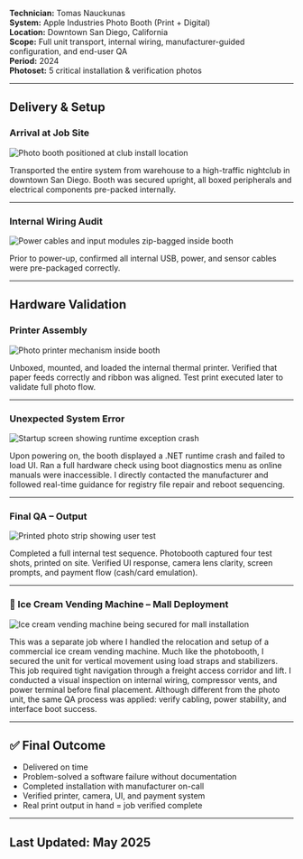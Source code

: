 **Technician:** Tomas Nauckunas  
**System:** Apple Industries Photo Booth (Print + Digital)  
**Location:** Downtown San Diego, California  
**Scope:** Full unit transport, internal wiring, manufacturer-guided configuration, and end-user QA  
**Period:** 2024  
**Photoset:** 5 critical installation & verification photos

---

## Delivery & Setup

### Arrival at Job Site  
![Photo booth positioned at club install location](https://github.com/tnauckunas/field-system-reinstall-log/blob/main/assets/vending_machines/1.%20Photo_booth_positioned.jpg?raw=true)

Transported the entire system from warehouse to a high-traffic nightclub in downtown San Diego. Booth was secured upright, all boxed peripherals and electrical components pre-packed internally.

---

### Internal Wiring Audit  
![Power cables and input modules zip-bagged inside booth](https://github.com/tnauckunas/field-system-reinstall-log/blob/main/assets/vending_machines/2.%20cable_bagged_wiring_preinstall.jpg?raw=true)

Prior to power-up, confirmed all internal USB, power, and sensor cables were pre-packaged correctly.

---

## Hardware Validation

### Printer Assembly  
![Photo printer mechanism inside booth](https://github.com/tnauckunas/field-system-reinstall-log/blob/main/assets/vending_machines/3.%20printer_mechanism_loaded.jpg?raw=true)

Unboxed, mounted, and loaded the internal thermal printer. Verified that paper feeds correctly and ribbon was aligned. Test print executed later to validate full photo flow.

---

### Unexpected System Error  
![Startup screen showing runtime exception crash](https://github.com/tnauckunas/field-system-reinstall-log/blob/main/assets/vending_machines/4.%20boot_error_runtime_exception.jpg?raw=true)

Upon powering on, the booth displayed a .NET runtime crash and failed to load UI. Ran a full hardware check using boot diagnostics menu as online manuals were inaccessible. I directly contacted the manufacturer and followed real-time guidance for registry file repair and reboot sequencing.

---

### Final QA – Output  
![Printed photo strip showing user test](https://github.com/tnauckunas/field-system-reinstall-log/blob/main/assets/vending_machines/5.%20test_print_pass.jpg?raw=true)

Completed a full internal test sequence. Photobooth captured four test shots, printed on site. Verified UI response, camera lens clarity, screen prompts, and payment flow (cash/card emulation).

---

### 🍦 Ice Cream Vending Machine – Mall Deployment  
![Ice cream vending machine being secured for mall installation](https://github.com/tnauckunas/field-system-reinstall-log/blob/main/assets/vending_machines/6.%20ice_cream_machine_mall_deploy.jpg?raw=true)  

This was a separate job where I handled the relocation and setup of a commercial ice cream vending machine. Much like the photobooth, I secured the unit for vertical movement using load straps and stabilizers. This job required tight navigation through a freight access corridor and lift. I conducted a visual inspection on internal wiring, compressor vents, and power terminal before final placement. Although different from the photo unit, the same QA process was applied: verify cabling, power stability, and interface boot success.

---

## ✅ Final Outcome

- Delivered on time  
- Problem-solved a software failure without documentation  
- Completed installation with manufacturer on-call  
- Verified printer, camera, UI, and payment system  
- Real print output in hand = job verified complete

---

## Last Updated: May 2025
